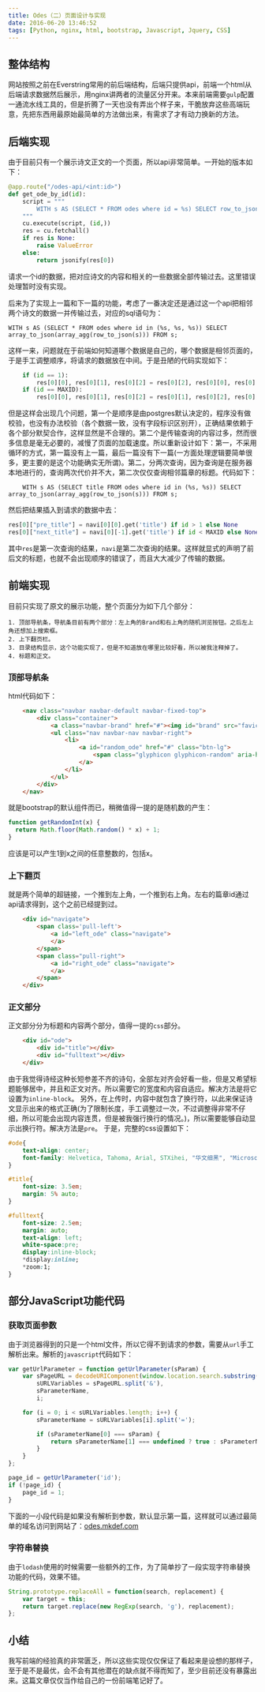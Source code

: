 ```yaml
---
title: Odes（二）页面设计与实现
date: 2016-06-20 13:46:52
tags: [Python, nginx, html, bootstrap, Javascript, Jquery, CSS]
---
```


## 整体结构

网站按照之前在Everstring常用的前后端结构，后端只提供api，前端一个html从后端请求数据然后展示，用nginx讲两者的流量区分开来。本来前端需要`gulp`配置一通流水线工具的，但是折腾了一天也没有弄出个样子来，干脆放弃这些高端玩意，先把东西用最原始最简单的方法做出来，有需求了才有动力换新的方法。

## 后端实现

由于目前只有一个展示诗文正文的一个页面，所以api非常简单。一开始的版本如下：

~~~python
@app.route("/odes-api/<int:id>")
def get_ode_by_id(id):
	script = """
		WITH s AS (SELECT * FROM odes where id = %s) SELECT row_to_json(s) FROM s;
	"""
	cu.execute(script, (id,))
	res = cu.fetchall()
	if res is None:
		raise ValueError
	else:
		return jsonify(res[0])
~~~

请求一个id的数据，把对应诗文的内容和相关的一些数据全部传输过去。这里错误处理暂时没有实现。

后来为了实现上一篇和下一篇的功能，考虑了一番决定还是通过这一个api把相邻两个诗文的数据一并传输过去，对应的sql语句为：

~~~mysql
WITH s AS (SELECT * FROM odes where id in (%s, %s, %s)) SELECT array_to_json(array_agg(row_to_json(s))) FROM s;
~~~

这样一来，问题就在于前端如何知道哪个数据是自己的，哪个数据是相邻页面的，于是手工调整顺序，将请求的数据放在中间。于是丑陋的代码实现如下：

~~~python
	if (id == 1):
		res[0][0], res[0][1], res[0][2] = res[0][2], res[0][0], res[0][1]
	if (id == MAXID):
		res[0][0], res[0][1], res[0][2] = res[0][1], res[0][2], res[0][0]

~~~

但是这样会出现几个问题，第一个是顺序是由postgres默认决定的，程序没有做校验，也没有办法校验（各个数据一致，没有字段标识区别开），正确结果依赖于各个部分默契合作，这样显然是不合理的。第二个是传输查询的内容过多，然而很多信息是毫无必要的，减慢了页面的加载速度。所以重新设计如下：第一，不采用循环的方式，第一篇没有上一篇，最后一篇没有下一篇(一方面处理逻辑要简单很多，更主要的是这个功能确实无所谓)。第二，分两次查询，因为查询是在服务器本地进行的，查询两次代价并不大，第二次仅仅查询相邻篇章的标题。代码如下：

~~~mysql
	WITH s AS (SELECT title FROM odes where id in (%s, %s)) SELECT array_to_json(array_agg(row_to_json(s))) FROM s;
~~~

然后把结果插入到请求的数据中去：

~~~ python
res[0]["pre_title"] = navi[0][0].get('title') if id > 1 else None
res[0]["next_title"] = navi[0][-1].get('title') if id < MAXID else None
~~~

其中`res`是第一次查询的结果，`navi`是第二次查询的结果。这样就显式的声明了前后文的标题，也就不会出现顺序的错误了，而且大大减少了传输的数据。

## 前端实现

目前只实现了原文的展示功能，整个页面分为如下几个部分：

	1. 顶部导航条，导航条目前有两个部分：左上角的Brand和右上角的随机浏览按钮。之后左上角还想加上搜索框。
	2. 上下翻页栏。
	3. 目录结构显示，这个功能实现了，但是不知道放在哪里比较好看，所以被我注释掉了。
	4. 标题和正文。

### 顶部导航条

html代码如下：

~~~html
	<nav class="navbar navbar-default navbar-fixed-top">
        <div class="container">
            <a class="navbar-brand" href="#"><img id="brand" src="favicon.png"></a> 
            <ul class="nav navbar-nav navbar-right">
                <li>
                    <a id="random_ode" href="#" class="btn-lg">
                        <span class="glyphicon glyphicon-random" aria-hidden="true"></span>
                    </a>
                </li>
            </ul>
        </div>
    </nav>
~~~

就是bootstrap的默认组件而已，稍微值得一提的是随机数的产生：

~~~javascript
function getRandomInt(x) {
  return Math.floor(Math.random() * x) + 1;
}
~~~

应该是可以产生1到x之间的任意整数的，包括x。

### 上下翻页
就是两个简单的超链接，一个推到左上角，一个推到右上角。左右的篇章id通过api请求得到，这个之前已经提到过。

~~~html
	<div id="navigate">
        <span class='pull-left'>
            <a id="left_ode" class="navigate">
            </a>
        </span>
        <span class="pull-right">
            <a id="right_ode" class="navigate">
            </a>
        </span>
    </div>
~~~

### 正文部分
正文部分分为标题和内容两个部分，值得一提的`css`部分。

~~~html
	<div id="ode">
        <div id="title"></div>     
        <div id="fulltext"></div>
    </div>
~~~

由于我觉得诗经这种长短参差不齐的诗句，全部左对齐会好看一些，但是又希望标题能够居中，并且和正文对齐。所以需要它的宽度和内容自适应。解决方法是将它设置为`inline-block`。
另外，在上传时，内容中就包含了换行符，以此来保证诗文显示出来的格式正确(为了限制长度，手工调整过一次，不过调整得非常不仔细，所以可能会出现内容连贯，但是被我强行换行的情况。)，所以需要能够自动显示出换行符。解决方法是`pre`。
于是，完整的css设置如下：

~~~css
#ode{
	text-align: center;
	font-family: Helvetica, Tahoma, Arial, STXihei, "华文细黑", "Microsoft YaHei", "微软雅黑", SimSun, "宋体", Heiti, "黑体", sans-serif;
}

#title{
	font-size: 3.5em;
	margin: 5% auto;
}

#fulltext{
	font-size: 2.5em;
	margin: auto;
	text-align: left;
	white-space:pre;
	display:inline-block; 
	*display:inline; 
	*zoom:1; 
}
~~~

## 部分JavaScript功能代码
### 获取页面参数
由于浏览器得到的只是一个html文件，所以它得不到请求的参数，需要从`url`手工解析出来。解析的`javascript`代码如下：

~~~javascript
var getUrlParameter = function getUrlParameter(sParam) {
    var sPageURL = decodeURIComponent(window.location.search.substring(1)),
        sURLVariables = sPageURL.split('&'),
        sParameterName,
        i;

    for (i = 0; i < sURLVariables.length; i++) {
        sParameterName = sURLVariables[i].split('=');

        if (sParameterName[0] === sParam) {
            return sParameterName[1] === undefined ? true : sParameterName[1];
        }
    }
};

page_id = getUrlParameter('id');
if (!page_id) {
	page_id = 1;
}
~~~

下面的一小段代码是如果没有解析到参数，默认显示第一篇，这样就可以通过最简单的域名访问到网站了：[odes.mkdef.com](http://odes.mkdef.com)

### 字符串替换
由于`lodash`使用的时候需要一些额外的工作，为了简单抄了一段实现字符串替换功能的代码，效果不错。

~~~javascript
String.prototype.replaceAll = function(search, replacement) {
    var target = this;
    return target.replace(new RegExp(search, 'g'), replacement);
};
~~~

## 小结
我写前端的经验真的非常匮乏，所以这些实现仅仅保证了看起来是设想的那样子，至于是不是最优，会不会有其他潜在的缺点就不得而知了，至少目前还没有暴露出来。这篇文章仅仅当作给自己的一份前端笔记好了。